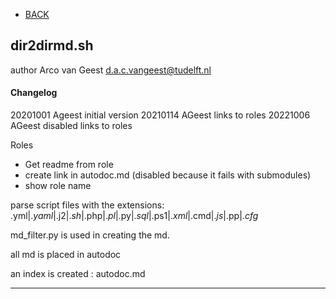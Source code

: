- [BACK](autodoc.md)
## dir2dirmd.sh

 author Arco van Geest <d.a.c.vangeest@tudelft.nl>

#### Changelog
 20201001 Ageest initial version
 20210114 AGeest links to roles
 20221006 AGeest disabled links to roles


 Roles

 - Get readme from role
 - create link in autodoc.md (disabled because it fails with submodules)
 - show role name


 parse script files with the extensions: .yml$|.yaml$|.j2$|.sh$|.php$|.pl$|.py$|.sql$|.ps1$|.xml$|.cmd$|.js$|.pp$|.cfg$

 md_filter.py is used in creating the md.

 all md is placed in autodoc

 an index is created : autodoc.md

___
